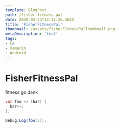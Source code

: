 ```yaml
---
template: BlogPost
path: /fisher-fitness-pal
date: 2020-03-23T12:12:25.364Z
title: 'FisherFitnessPal'
thumbnail: /assets/fisherFitnessPalThumbnail.png
metaDescription: 'test'
tags:
- C#
- Xamarin
- Android
---
```

# FisherFitnessPal

fitness go dank

```c#
var foo => (bar) {
  bar++;
};

Debug.Log(foo(5));
```


